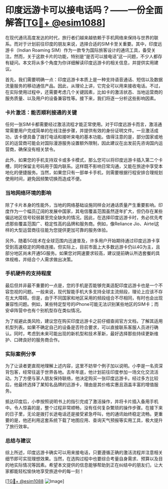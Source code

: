 # 印度远游卡可以接电话吗？——一份全面解答[[TG💪+ @esim1088](https://t.me/s/esim1088)]

在现代通讯高度发达的时代，旅行者们越来越依赖于手机网络来保持与世界的联系。而对于计划前往印度的朋友来说，选择合适的SIM卡至关重要。其中，印度远游卡（Indian Roaming SIM）作为一款专为国际旅客设计的通讯工具，备受关注。然而，关于这款卡片的功能，特别是“是否可以接电话”这一问题，不少人都存有疑问。本文将从多个角度为你详细解读印度远游卡的相关信息，并提供实用建议。

首先，我们需要明确一点：印度远游卡本质上是一种支持语音通话、短信以及数据流量服务的移动通信产品。因此，从理论上讲，它完全可以用来接收电话。不过，在实际使用过程中，还需要考虑几个关键因素，比如卡的激活状态、当地运营商的服务质量、以及用户的设备兼容性等。接下来，我们将逐一分析这些影响因素。

### 卡片激活：能否顺利接通的关键

任何一张SIM卡都需要经过激活流程才能正常使用。对于印度远游卡而言，激活通常需要用户完成简单的在线注册步骤，并提供有效的身份证明文件。一旦激活成功，该卡便具备了拨打电话和接听来电的基本功能。值得注意的是，部分国家或地区的运营商可能会对国际漫游服务设置额外限制，因此建议在出发前先咨询国内运营商，确保没有相关禁令。

此外，如果您的手机支持双卡或多卡模式，那么您可以将印度远游卡插入第二个卡槽，同时保留主号码用于国内联系。这样既不影响日常沟通，又能在旅途中享受本地化的便捷服务。当然，如果您只有一部单卡手机，则需要根据行程安排合理规划使用时间，避免因频繁切换而造成不便。

### 当地网络环境的影响

除了卡片本身的性能外，当地的网络基础设施同样会对通话质量产生重要影响。印度作为一个幅员辽阔的发展中国家，其电信覆盖范围虽然逐年扩大，但仍存在某些偏远地区信号较弱甚至完全缺失的情况。因此，在选择印度远游卡时，务必优先考虑那些覆盖范围广、稳定性高的品牌和服务商。例如，像Reliance Jio、Airtel这样的大型运营商往往能为您提供更加可靠的服务体验。

另外，随着5G技术在全球范围内迅速普及，许多用户开始期待通过印度远游卡享受到高速稳定的网络连接。但实际上，目前市面上大多数远游卡仍以4G为主，且部分地区尚未开通5G服务。如果您对网速要求较高，建议提前确认所选套餐的具体规格，并结合个人需求做出决策。

### 手机硬件的支持程度

最后但并非最不重要的一点是，您的手机是否能够完美适配印度远游卡也是一个不容忽视的问题。一般来说，现代智能手机大多支持全球主流频段，理论上应该不存在太大障碍。但是，由于不同国家和地区采用的频段组合不尽相同，有时也会出现兼容性问题。例如，某些特定型号的iPhone可能无法识别某些地区的SIM卡；而安卓阵营中也有个别机型存在类似情况。

为了规避此类风险，建议您在购买印度远游卡之前仔细查阅官方文档，了解其适用机型列表。如果不确定自己的设备是否符合要求，可以直接联系客服人员进行确认。同时，考虑到未来可能出现的新机型和技术革新，最好选择那些持续更新维护、口碑良好的服务商合作。

### 实际案例分享

为了让读者更直观地理解上述内容，这里不妨举个例子加以说明。小李是一名资深背包客，经常往返于世界各地。去年年底，他计划前往印度参加一场文化交流活动。为了方便与家人朋友保持联络，他决定购买一张印度远游卡。经过多方比较后，他最终选择了某知名品牌的远游卡，理由是其价格实惠且涵盖丰富的增值服务。

抵达印度后，小李按照说明书上的指引完成了激活操作，并将卡片插入备用手机中。令人惊喜的是，整个过程非常顺畅，没有任何复杂繁琐的操作步骤。在接下来的日子里，无论是拨打长途电话还是接受紧急呼叫，他的通讯始终稳定流畅。更重要的是，他还利用这套系统下载了地图应用、查询天气预报等实用工具，极大提升了旅行效率。

### 总结与建议

综上所述，印度远游卡确实可以用来接电话，只要遵循正确的激活流程并注意相关细节即可实现理想效果。当然，在选购过程中也要综合考量自身需求、预算以及目的地实际情况等因素。希望本文提供的信息能够帮助到正在纠结中的朋友们，让大家都能轻松愉快地享受旅途中的每一刻！

[[TG💪+ @esim1088](https://t.me/s/esim1088) ![Image](https://i.postimg.cc/4NQfJmqS/Snipaste-2025-05-13-00-14-12.png)]
